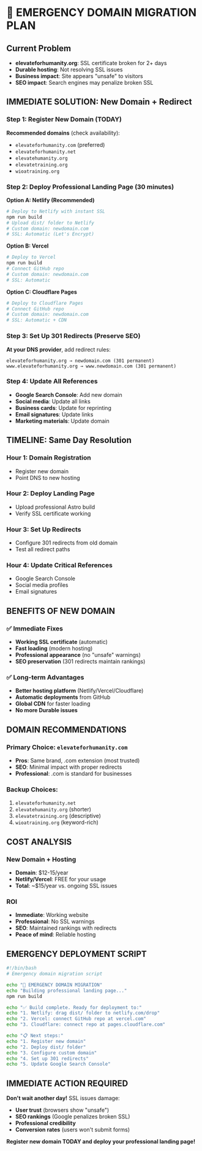 # 🚨 EMERGENCY DOMAIN MIGRATION PLAN

## Current Problem
- **elevateforhumanity.org**: SSL certificate broken for 2+ days
- **Durable hosting**: Not resolving SSL issues
- **Business impact**: Site appears "unsafe" to visitors
- **SEO impact**: Search engines may penalize broken SSL

## IMMEDIATE SOLUTION: New Domain + Redirect

### Step 1: Register New Domain (TODAY)
**Recommended domains** (check availability):
- `elevateforhumanity.com` (preferred)
- `elevateforhumanity.net`
- `elevatehumanity.org`
- `elevatetraining.org`
- `wioatraining.org`

### Step 2: Deploy Professional Landing Page (30 minutes)
**Option A: Netlify (Recommended)**
```bash
# Deploy to Netlify with instant SSL
npm run build
# Upload dist/ folder to Netlify
# Custom domain: newdomain.com
# SSL: Automatic (Let's Encrypt)
```

**Option B: Vercel**
```bash
# Deploy to Vercel
npm run build
# Connect GitHub repo
# Custom domain: newdomain.com
# SSL: Automatic
```

**Option C: Cloudflare Pages**
```bash
# Deploy to Cloudflare Pages
# Connect GitHub repo
# Custom domain: newdomain.com
# SSL: Automatic + CDN
```

### Step 3: Set Up 301 Redirects (Preserve SEO)
**At your DNS provider**, add redirect rules:
```
elevateforhumanity.org → newdomain.com (301 permanent)
www.elevateforhumanity.org → www.newdomain.com (301 permanent)
```

### Step 4: Update All References
- **Google Search Console**: Add new domain
- **Social media**: Update all links
- **Business cards**: Update for reprinting
- **Email signatures**: Update links
- **Marketing materials**: Update domain

## TIMELINE: Same Day Resolution

### Hour 1: Domain Registration
- Register new domain
- Point DNS to new hosting

### Hour 2: Deploy Landing Page
- Upload professional Astro build
- Verify SSL certificate working

### Hour 3: Set Up Redirects
- Configure 301 redirects from old domain
- Test all redirect paths

### Hour 4: Update Critical References
- Google Search Console
- Social media profiles
- Email signatures

## BENEFITS OF NEW DOMAIN

### ✅ Immediate Fixes
- **Working SSL certificate** (automatic)
- **Fast loading** (modern hosting)
- **Professional appearance** (no "unsafe" warnings)
- **SEO preservation** (301 redirects maintain rankings)

### ✅ Long-term Advantages
- **Better hosting platform** (Netlify/Vercel/Cloudflare)
- **Automatic deployments** from GitHub
- **Global CDN** for faster loading
- **No more Durable issues**

## DOMAIN RECOMMENDATIONS

### Primary Choice: `elevateforhumanity.com`
- **Pros**: Same brand, .com extension (most trusted)
- **SEO**: Minimal impact with proper redirects
- **Professional**: .com is standard for businesses

### Backup Choices:
1. `elevateforhumanity.net`
2. `elevatehumanity.org` (shorter)
3. `elevatetraining.org` (descriptive)
4. `wioatraining.org` (keyword-rich)

## COST ANALYSIS

### New Domain + Hosting
- **Domain**: $12-15/year
- **Netlify/Vercel**: FREE for your usage
- **Total**: ~$15/year vs. ongoing SSL issues

### ROI
- **Immediate**: Working website
- **Professional**: No SSL warnings
- **SEO**: Maintained rankings with redirects
- **Peace of mind**: Reliable hosting

## EMERGENCY DEPLOYMENT SCRIPT

```bash
#!/bin/bash
# Emergency domain migration script

echo "🚨 EMERGENCY DOMAIN MIGRATION"
echo "Building professional landing page..."
npm run build

echo "✅ Build complete. Ready for deployment to:"
echo "1. Netlify: drag dist/ folder to netlify.com/drop"
echo "2. Vercel: connect GitHub repo at vercel.com"
echo "3. Cloudflare: connect repo at pages.cloudflare.com"

echo "📋 Next steps:"
echo "1. Register new domain"
echo "2. Deploy dist/ folder"
echo "3. Configure custom domain"
echo "4. Set up 301 redirects"
echo "5. Update Google Search Console"
```

## IMMEDIATE ACTION REQUIRED

**Don't wait another day!** SSL issues damage:
- **User trust** (browsers show "unsafe")
- **SEO rankings** (Google penalizes broken SSL)
- **Professional credibility**
- **Conversion rates** (users won't submit forms)

**Register new domain TODAY and deploy your professional landing page!**